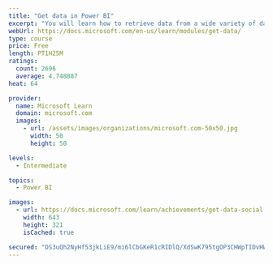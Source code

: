 ```yaml
---
title: "Get data in Power BI"
excerpt: "You will learn how to retrieve data from a wide variety of data sources, including Microsoft Excel, relational databases, and NoSQL data stores. You will also learn how to improve performance while retrieving data."
webUrl: https://docs.microsoft.com/en-us/learn/modules/get-data/
type: course
price: Free
length: PT1H25M
ratings:
  count: 2696
  average: 4.748887
heat: 64

provider:
  name: Microsoft Learn
  domain: microsoft.com
  images:
    - url: /assets/images/organizations/microsoft.com-50x50.jpg
      width: 50
      height: 50

levels:
  - Intermediate

topics:
  - Power BI

images:
  - url: https://docs.microsoft.com/learn/achievements/get-data-social.png
    width: 643
    height: 321
    isCached: true

secured: "DS3uQh2NyHf53jkLiE9/mi6lCbGKeR1cRIDlQ/XdSwK795tgOP3CHWpTIDvHW+caDDLsYX66DHwk8y3mUD7dlpjZJIBFvBMm+gEbgbVOJGNcP5HQPJB1RiLBlxFzJMJOD5avOrO3HhrGCLCjEYgG/DCbjO1G/XbxPGduFLxKu/J6iCSNEaSUe4l+W2tZw6P19hkxo/BJZ9+tx5XknhVBYW2GYy3iNelV4q2Y10NDQtIbTrJoTjACoA7ISknlk1wHaNwly/X6auyVYK7Amohc4e7+1exLmTHJk4X97tOaKn9arDcctd9wRfRYz9SMgXNs3O7gf/BqWnVLz8xEHlVyYWeNKzWMDKVamj4pSuaG2GfziP6zYfil5ZAo4qjYlKxOKJ3aGs3h5W9Lk8oO5YDvDXbCDhzSlAvzaEo+wT9n4zI=;pQgPKR2bQ5qfDU2iCDI/Jw=="
---
```


